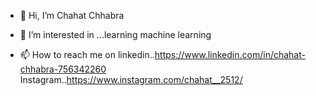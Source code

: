 - 👋 Hi, I’m Chahat Chhabra
- 👀 I’m interested in ...learning machine learning

- 📫 How to reach me on linkedin..https://www.linkedin.com/in/chahat-chhabra-756342260
                        Instagram..https://www.instagram.com/chahat__2512/


<!---
ChahatChh123/ChahatChh123 is a ✨ special ✨ repository because its `README.md` (this file) appears on your GitHub profile.
You can click the Preview link to take a look at your changes.
--->
